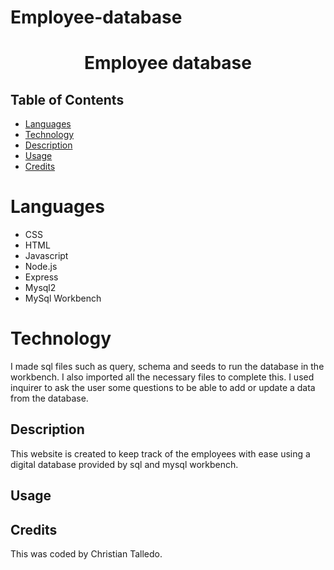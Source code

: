 # Employee-database

<p align="center">
  <h1 align="center"> Employee database </h1>
</p>

## Table of Contents

- [Languages](#languages)
- [Technology](#technology)
- [Description](#description)
- [Usage](#usage)
- [Credits](#credits)

# Languages

- CSS
- HTML
- Javascript
- Node.js
- Express
- Mysql2
- MySql Workbench

# Technology

I made sql files such as query, schema and seeds to run the database in the workbench. I also imported all the necessary files to complete this. I used inquirer to ask the user some questions to be able to add or update a data from the database.

## Description

This website is created to keep track of the employees with ease using a digital database provided by sql and mysql workbench.

## Usage

## Credits

This was coded by Christian Talledo.
